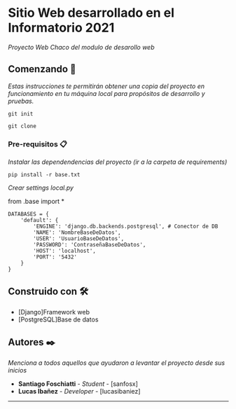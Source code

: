 # Sitio Web desarrollado en el Informatorio 2021 

_Proyecto Web Chaco del modulo de desarollo web_

## Comenzando 🚀

_Estas instrucciones te permitirán obtener una copia del proyecto en funcionamiento en tu máquina local para propósitos de desarrollo y pruebas._

```
git init

git clone 
```

### Pre-requisitos 📋

_Instalar las dependendencias del proyecto (ir a la carpeta de requirements)_

```
pip install -r base.txt
```

_Crear settings local.py_

from .base import *
```
DATABASES = {
    'default': {
        'ENGINE': 'django.db.backends.postgresql', # Conector de DB
        'NAME': 'NombreBaseDeDatos',
        'USER': 'UsuarioBaseDeDatos',
        'PASSWORD': 'ContraseñaBaseDeDatos',
        'HOST': 'localhost',
        'PORT': '5432'
    }
}
```

## Construido con 🛠️

* [Django]Framework web
* [PostgreSQL]Base de datos


## Autores ✒️

_Menciona a todos aquellos que ayudaron a levantar el proyecto desde sus inicios_
* **Santiago Foschiatti** - *Student* - [sanfosx]
* **Lucas Ibañez** - *Developer* - [lucasibaniez]


---

